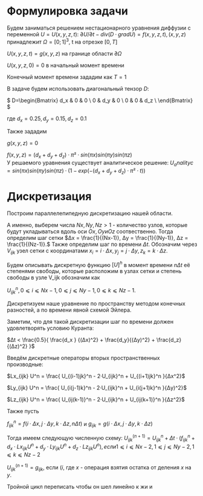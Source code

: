 # Формулировка задачи
Будем заниматься решением нестационарного уравнения диффузии с переменной
$U = U(x, y, z, t):$
$∂U/∂t - div (D · grad U) = f(x, y, z, t), (x,y,z)$ принадлежит $Ω = [0; 1]^3$, t на отрезке $[0, T]$

$U(x, y, z, t) = g(x, y, z)$ на границе области $∂Ω$

$U(x, y, z, 0) = 0$ в начальный момент времени

Конечный момент времени зададим как $T = 1$

В задаче будем использовать диагональный тензор $D:$

$
D=\begin{Bmatrix}
d_x & 0 & 0 \\
0 & d_y & 0 \\
0 & 0 & d_z \\
\end{Bmatrix}
$

где $d_x = 0.25, d_y = 0.15, d_z = 0.1$

Также зададим

$g(x, y, z) = 0$

$f(x, y, z) = (d_x+d_y+d_z)·π²·sin(πx)sin(πy)sin(πz)$	 
У решаемого уравнения существует аналитическое решение:
$U_analityc = sin(πx)sin(πy)sin(πz)·(1 - exp(-(d_x+d_y+d_z)·π²·t))$

# Дискретизация
Построим параллелепипедную дискретизацию нашей области.

А именно, выберем числа $Nx, Ny, Nz > 1$ - количество узлов, которые будут укладываться вдоль оси $Ox, Oy и Oz$ соотвественно.
Тогда определим шаг сетки $Δx = \frac{1}{(Nx-1)}, Δy = \frac{1}{(Ny-1)}, Δz = \frac{1}{(Nz-1)}.$
Также определим шаг по времени $Δt$.
Обозначим через $V_{ijk}$ узел сетки с координатами $x_i = i·Δx, y_j = j·Δy, z_k = k·Δz.$

Будем описывать дискретную функцию $[U]^h$ в момент времени $nΔt$ её степенями свободы, которые расположим в узлах сетки и степень свободы в узле V_ijk обозначим как

$U_{ijk}^n, 0 ⩽ i ⩽ Nx-1, 0 ⩽ j ⩽ Ny-1, 0 ⩽ k ⩽ Nz-1.$

Дискретизуем наше уравнение по пространству методом конечных разностей, а по времени явной схемой Эйлера.

Заметим, что для такой дискретизации шаг по времени должен удовлетворять условию Куранта:

$Δt < \frac{0.5}{ \frac{d_x } {(Δx)^2} + \frac{d_y}{(Δy)^2} + \frac{d_z}{(Δz)^2} }$

Введём дискретные операторы вторых пространственных производные:

$Lx_{ijk} U^n = \frac{ U_{(i-1)jk}^n - 2·U_{ijk}^n + U_{(i+1)jk}^n }{Δx^2}$

$Ly_{ijk} U^n = \frac{ U_{i(j-1)k}^n - 2·U_{ijk}^n + U_{i(j+1)k}^n }{Δy)^2}$

$Lz_{ijk} U^n = \frac{ U_{ij(k-1)}^n - 2·U_{ijk}^n + U_{ij(k+1)}^n }{Δz^2}$

Также пусть

$f_{ijk}^n = f(i·Δx, j·Δy, k·Δz, nΔt)$ и $g_{ijk} = g(i·Δx, j·Δy, k·Δz)$

Тогда имеем следующую численную схему:
$U_{ijk}^{(n+1)} = U_{ijk}^n + Δt·(f_{ijk}^n + d_x·Lx_{ijk} U^n + d_y·Ly_{ijk} U^n + d_z·Lz_{ijk} U^n), если 1 ⩽ i ⩽ Nx-2, 1 ⩽ j ⩽ Ny-2, 1 ⩽ k ⩽ Nz-2$

$U_{ijk}^{(n+1)} = g_{ijk}$, если $(i%(Nx-1)) · (j%(Ny-1)) · (k%(Nz-1)) = 0$,
где $x%y$ - операция взятия остатка от деления $x$ на $y$.

Тройной цикл переписать чтобы он шел линейно к жи и
 